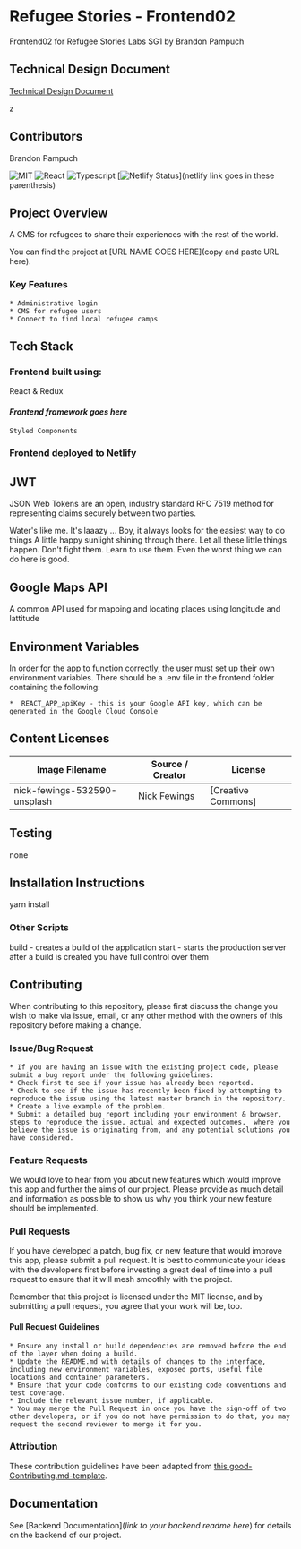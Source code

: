 # Refugee Stories - Frontend02
Frontend02 for Refugee Stories Labs SG1 by Brandon Pampuch

## Technical Design Document
[Technical Design Document](https://docs.google.com/document/d/1AZU1sWxj3n63dbdo91oi3M3fNJRERgi_ZXTMFo9l7DU/edit?usp=sharing)

z
## Contributors



Brandon Pampuch



![MIT](https://img.shields.io/packagist/l/doctrine/orm.svg)
![React](https://img.shields.io/badge/react-v16.7.0--alpha.2-blue.svg)
![Typescript](https://img.shields.io/npm/types/typescript.svg?style=flat)
[![Netlify Status](https://api.netlify.com/api/v1/badges/b5c4db1c-b10d-42c3-b157-3746edd9e81d/deploy-status)](netlify link goes in these parenthesis)



## Project Overview

A CMS for refugees to share their experiences with the rest of the world.

You can find the project at [URL NAME GOES HERE](copy and paste URL here).

### Key Features

    * Administrative login
    * CMS for refugee users
    * Connect to find local refugee camps
 

## Tech Stack


### Frontend built using:
React & Redux

#### _Frontend framework goes here_

    Styled Components
    

### Frontend deployed to Netlify

## JWT

JSON Web Tokens are an open, industry standard RFC 7519 method for representing claims securely between two parties.

Water's like me. It's laaazy ... Boy, it always looks for the easiest way to do things A little happy sunlight shining through there. Let all these little things happen. Don't fight them. Learn to use them. Even the worst thing we can do here is good.


## Google Maps API

A common API used for mapping and locating places using longitude and lattitude 


## Environment Variables

In order for the app to function correctly, the user must set up their own environment variables. There should be a .env file in the frontend folder containing the following:


    *  REACT_APP_apiKey - this is your Google API key, which can be generated in the Google Cloud Console



## Content Licenses



| Image Filename                  | Source / Creator   | License                                                               
| --------------------------------| -------------------| ---------------------------------------------------------------------
| nick-fewings-532590-unsplash    | Nick Fewings       | [Creative Commons]
                            

## Testing

none

## Installation Instructions

yarn install

### Other Scripts




build - creates a build of the application
start - starts the production server after a build is created
  you have full control over them

## Contributing

When contributing to this repository, please first discuss the change you wish to make via issue, email, or any other method with the owners of this repository before making a change.



### Issue/Bug Request

    * If you are having an issue with the existing project code, please submit a bug report under the following guidelines:
    * Check first to see if your issue has already been reported.
    * Check to see if the issue has recently been fixed by attempting to reproduce the issue using the latest master branch in the repository.
    * Create a live example of the problem.
    * Submit a detailed bug report including your environment & browser, steps to reproduce the issue, actual and expected outcomes,  where you believe the issue is originating from, and any potential solutions you have considered.

### Feature Requests

We would love to hear from you about new features which would improve this app and further the aims of our project. Please provide as much detail and information as possible to show us why you think your new feature should be implemented.

### Pull Requests

If you have developed a patch, bug fix, or new feature that would improve this app, please submit a pull request. It is best to communicate your ideas with the developers first before investing a great deal of time into a pull request to ensure that it will mesh smoothly with the project.

Remember that this project is licensed under the MIT license, and by submitting a pull request, you agree that your work will be, too.

#### Pull Request Guidelines

    * Ensure any install or build dependencies are removed before the end of the layer when doing a build.
    * Update the README.md with details of changes to the interface, including new environment variables, exposed ports, useful file locations and container parameters.
    * Ensure that your code conforms to our existing code conventions and test coverage.
    * Include the relevant issue number, if applicable.
    * You may merge the Pull Request in once you have the sign-off of two other developers, or if you do not have permission to do that, you may request the second reviewer to merge it for you.

### Attribution

These contribution guidelines have been adapted from [this good-Contributing.md-template](https://gist.github.com/PurpleBooth/b24679402957c63ec426).

## Documentation

See [Backend Documentation](_link to your backend readme here_) for details on the backend of our project.
